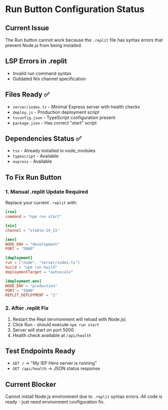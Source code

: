 # Run Button Configuration Status

## Current Issue
The Run button cannot work because the `.replit` file has syntax errors that prevent Node.js from being installed.

## LSP Errors in .replit
- Invalid run command syntax
- Outdated Nix channel specification

## Files Ready ✅
- `server/index.ts` - Minimal Express server with health checks
- `deploy.js` - Production deployment script
- `tsconfig.json` - TypeScript configuration present
- `package.json` - Has correct "start" script

## Dependencies Status ✅
- `tsx` - Already installed in node_modules
- `typescript` - Available
- `express` - Available

## To Fix Run Button

### 1. Manual .replit Update Required
Replace your current `.replit` with:
```toml
[run]
command = "npm run start"

[nix]
channel = "stable-24_11"

[env]
NODE_ENV = "development"
PORT = "5000"

[deployment]
run = ["node", "server/index.ts"]
build = "npm run build"
deploymentTarget = "autoscale"

[deployment.env]
NODE_ENV = "production"
PORT = "5000"
REPLIT_DEPLOYMENT = "1"
```

### 2. After .replit Fix
1. Restart the Repl (environment will reload with Node.js)
2. Click Run - should execute `npm run start`
3. Server will start on port 5000
4. Health check available at `/api/health`

## Test Endpoints Ready
- `GET /` → "My IEP Hero server is running"  
- `GET /api/health` → JSON status response

## Current Blocker
Cannot install Node.js environment due to `.replit` syntax errors.
All code is ready - just need environment configuration fix.